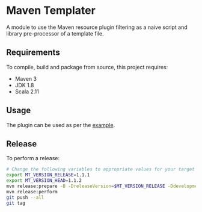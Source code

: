 # Maven Templater

A module to use the Maven resource plugin filtering as a naive script and library pre-processor of a template file.

## Requirements

To compile, build and package from source, this project requires:

* Maven 3
* JDK 1.8
* Scala 2.11

## Usage

The plugin can be used as per the [example](https://github.com/ggear/maven-templater/tree/master/maven-templater-example).

## Release

To perform a release:

```bash
# Change the following variables to appropriate values for your target release
export MT_VERSION_RELEASE=1.1.1
export MT_VERSION_HEAD=1.1.2
mvn release:prepare -B -DreleaseVersion=$MT_VERSION_RELEASE -DdevelopmentVersion=$MT_VERSION_HEAD-SNAPSHOT
mvn release:perform
git push --all
git tag
```
